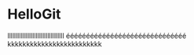 # HelloGit
llllllllllllllllllllllllllllllllll
éééééééééééééééééééééééééééééé
kkkkkkkkkkkkkkkkkkkkkkkkk